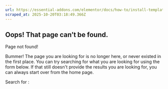 ```yaml
---
url: https://essential-addons.com/elementor/docs/how-to/install-template-plugins/
scraped_at: 2025-10-20T03:18:49.366Z
---
```


## Oops! That page can’t be found.

Page not found!

Bummer! The page you are looking for is no longer here, or never existed in the first place. You can try searching for what you are looking for using the form below. If that still doesn't provide the results you are looking for, you can always start over from the home page.

Search for :